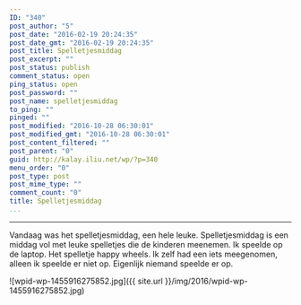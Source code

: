```yaml
---
ID: "340"
post_author: "5"
post_date: "2016-02-19 20:24:35"
post_date_gmt: "2016-02-19 20:24:35"
post_title: Spelletjesmiddag
post_excerpt: ""
post_status: publish
comment_status: open
ping_status: open
post_password: ""
post_name: spelletjesmiddag
to_ping: ""
pinged: ""
post_modified: "2016-10-28 06:30:01"
post_modified_gmt: "2016-10-28 06:30:01"
post_content_filtered: ""
post_parent: "0"
guid: http://kalay.iliu.net/wp/?p=340
menu_order: "0"
post_type: post
post_mime_type: ""
comment_count: "0"
title: Spelletjesmiddag
...
```

---

Vandaag was het spelletjesmiddag, een hele leuke. Spelletjesmiddag is een middag vol met leuke spelletjes die de kinderen meenemen. Ik speelde op de laptop. Het spelletje happy wheels. Ik zelf had een iets meegenomen, alleen ik speelde er niet op. Eigenlijk niemand speelde er op.

![wpid-wp-1455916275852.jpg]({{ site.url }}/img/2016/wpid-wp-1455916275852.jpg)

